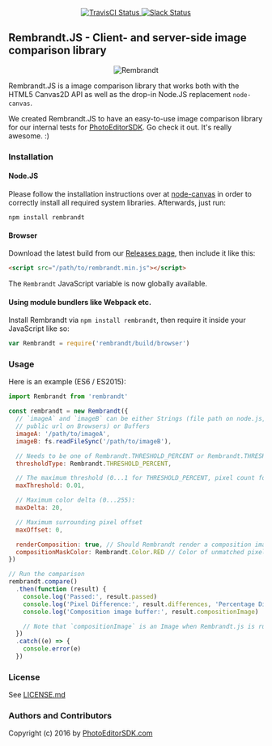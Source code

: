 <p align="center">
  <a href="https://pesdk-slack.herokuapp.com/">
    <img src="https://img.shields.io/travis/imgly/rembrandt.svg" alt="TravisCI Status" />
  </a>
  <a href="https://travis-ci.org/imgly/rembrandt">
    <img src="https://pesdk-slack.herokuapp.com/badge.svg" alt="Slack Status" />
  </a>
</p>

## Rembrandt.JS - Client- and server-side image comparison library

<p align="center">
  <img src="http://s3.amazonaws.com/pesdk/rembrandt.png" alt="Rembrandt" />
</p>

Rembrandt.JS is a image comparison library that works both with the
HTML5 Canvas2D API as well as the drop-in Node.JS replacement
`node-canvas`.

We created Rembrandt.JS to have an easy-to-use image comparison
library for our internal tests for [PhotoEditorSDK](https://www.photoeditorsdk.com).
Go check it out. It's really awesome. :)

### Installation

#### Node.JS

Please follow the installation instructions over at [node-canvas](https://github.com/Automattic/node-canvas#installation)
in order to correctly install all required system libraries. Afterwards, just run:

`npm install rembrandt`

#### Browser

Download the latest build from our [Releases page](https://github.com/imgly/rembrandt/releases), then
include it like this:

```html
<script src="/path/to/rembrandt.min.js"></script>
```

The `Rembrandt` JavaScript variable is now globally available.

#### Using module bundlers like Webpack etc.

Install Rembrandt via `npm install rembrandt`, then require it inside your JavaScript like so:

```js
var Rembrandt = require('rembrandt/build/browser')
```

### Usage

Here is an example (ES6 / ES2015):

```js
import Rembrandt from 'rembrandt'

const rembrandt = new Rembrandt({
  // `imageA` and `imageB` can be either Strings (file path on node.js,
  // public url on Browsers) or Buffers
  imageA: '/path/to/imageA',
  imageB: fs.readFileSync('/path/to/imageB'),

  // Needs to be one of Rembrandt.THRESHOLD_PERCENT or Rembrandt.THRESHOLD_PIXELS
  thresholdType: Rembrandt.THRESHOLD_PERCENT,

  // The maximum threshold (0...1 for THRESHOLD_PERCENT, pixel count for THRESHOLD_PIXELS
  maxThreshold: 0.01,

  // Maximum color delta (0...255):
  maxDelta: 20,

  // Maximum surrounding pixel offset
  maxOffset: 0,

  renderComposition: true, // Should Rembrandt render a composition image?
  compositionMaskColor: Rembrandt.Color.RED // Color of unmatched pixels
})

// Run the comparison
rembrandt.compare()
  .then(function (result) {
    console.log('Passed:', result.passed)
    console.log('Pixel Difference:', result.differences, 'Percentage Difference', result.percentageDifference, '%')
    console.log('Composition image buffer:', result.compositionImage)

    // Note that `compositionImage` is an Image when Rembrandt.js is run in the browser environment
  })
  .catch((e) => {
    console.error(e)
  })
```

### License
See [LICENSE.md](LICENSE.md)

### Authors and Contributors
Copyright (c) 2016 by [PhotoEditorSDK.com](https://www.photoeditorsdk.com)
